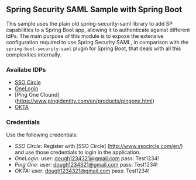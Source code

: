 ## Spring Security SAML Sample with Spring Boot ##
This sample uses the plain old spring-security-saml library to add SP capabilities to a Spring Boot app, allowing it to authenticate against different IdPs.
The main purpose of this module is to expose the extensive configuration required to use Spring Security SAML, in comparison with the `spring-boot-security-saml` plugin for Spring Boot, that deals with all this complexities internally.

### Availabe IDPs ####

- [SSO Circle](http://www.ssocircle.com/en/)
- [OneLogin](https://www.onelogin.com/)
- [Ping One Clound] (https://www.pingidentity.com/en/products/pingone.html)
- [OKTA](https://www.okta.com)


### Credentials ###

Use the following credentials:

- *SSO Circle:* Register with [SSO Circle] (http://www.ssocircle.com/en/) and use those credentials to login in the application.
- *OneLogin:* user: dough1234321@gmail.com pass: Test1234!
- *Ping One:* user: dough1234321@gmail.com pass: Test1234!
- *OKTA:* user: dough1234321@gmail.com pass: Test1234!
